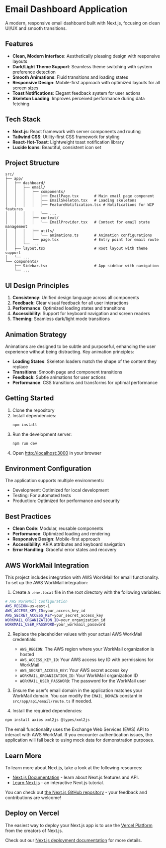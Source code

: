 # Email Dashboard Application

A modern, responsive email dashboard built with Next.js, focusing on clean UI/UX and smooth transitions.

## Features

- **Clean, Modern Interface**: Aesthetically pleasing design with responsive layouts
- **Dark/Light Theme Support**: Seamless theme switching with system preference detection
- **Smooth Animations**: Fluid transitions and loading states
- **Responsive Design**: Mobile-first approach with optimized layouts for all screen sizes
- **Toast Notifications**: Elegant feedback system for user actions
- **Skeleton Loading**: Improves perceived performance during data fetching

## Tech Stack

- **Next.js**: React framework with server components and routing
- **Tailwind CSS**: Utility-first CSS framework for styling
- **React-Hot-Toast**: Lightweight toast notification library
- **Lucide Icons**: Beautiful, consistent icon set

## Project Structure

```
src/
├── app/
│   ├── dashboard/
│   │   ├── email/
│   │   │   ├── components/
│   │   │   │   ├── EmailPage.tsx       # Main email page component
│   │   │   │   ├── EmailSkeleton.tsx   # Loading skeletons
│   │   │   │   ├── FeatureNotification.tsx # Notifications for WIP features
│   │   │   │   └── ...
│   │   │   ├── context/
│   │   │   │   └── EmailProvider.tsx   # Context for email state management
│   │   │   ├── utils/
│   │   │   │   └── animations.ts       # Animation configurations
│   │   │   └── page.tsx                # Entry point for email route
│   │   └── ...
│   ├── layout.tsx                      # Root layout with theme support
│   └── ...
└── components/
    ├── Sidebar.tsx                     # App sidebar with navigation
    └── ...
```

## UI Design Principles

1. **Consistency**: Unified design language across all components
2. **Feedback**: Clear visual feedback for all user interactions
3. **Performance**: Optimized loading states and transitions
4. **Accessibility**: Support for keyboard navigation and screen readers
5. **Theming**: Seamless dark/light mode transitions

## Animation Strategy

Animations are designed to be subtle and purposeful, enhancing the user experience without being distracting. Key animation principles:

- **Loading States**: Skeleton loaders match the shape of the content they replace
- **Transitions**: Smooth page and component transitions
- **Feedback**: Subtle animations for user actions
- **Performance**: CSS transitions and transforms for optimal performance

## Getting Started

1. Clone the repository
2. Install dependencies:
   ```bash
   npm install
   ```
3. Run the development server:
   ```bash
   npm run dev
   ```
4. Open [http://localhost:3000](http://localhost:3000) in your browser

## Environment Configuration

The application supports multiple environments:
- Development: Optimized for local development
- Testing: For automated tests
- Production: Optimized for performance and security

## Best Practices

- **Clean Code**: Modular, reusable components
- **Performance**: Optimized loading and rendering
- **Responsive Design**: Mobile-first approach
- **Accessibility**: ARIA attributes and keyboard navigation
- **Error Handling**: Graceful error states and recovery

## AWS WorkMail Integration

This project includes integration with AWS WorkMail for email functionality. To set up the AWS WorkMail integration:

1. Create a `.env.local` file in the root directory with the following variables:

```bash
# AWS WorkMail Configuration
AWS_REGION=us-east-1
AWS_ACCESS_KEY_ID=your_access_key_id
AWS_SECRET_ACCESS_KEY=your_secret_access_key
WORKMAIL_ORGANIZATION_ID=your_organization_id
WORKMAIL_USER_PASSWORD=your_workmail_password
```

2. Replace the placeholder values with your actual AWS WorkMail credentials:
   - `AWS_REGION`: The AWS region where your WorkMail organization is hosted
   - `AWS_ACCESS_KEY_ID`: Your AWS access key ID with permissions for WorkMail
   - `AWS_SECRET_ACCESS_KEY`: Your AWS secret access key
   - `WORKMAIL_ORGANIZATION_ID`: Your WorkMail organization ID
   - `WORKMAIL_USER_PASSWORD`: The password for the WorkMail user

3. Ensure the user's email domain in the application matches your WorkMail domain. You can modify the `EMAIL_DOMAIN` constant in `src/app/api/email/route.ts` if needed.

4. Install the required dependencies:

```bash
npm install axios xml2js @types/xml2js
```

The email functionality uses the Exchange Web Services (EWS) API to interact with AWS WorkMail. If you encounter authentication issues, the application will fall back to using mock data for demonstration purposes.

## Learn More

To learn more about Next.js, take a look at the following resources:

- [Next.js Documentation](https://nextjs.org/docs) - learn about Next.js features and API.
- [Learn Next.js](https://nextjs.org/learn) - an interactive Next.js tutorial.

You can check out [the Next.js GitHub repository](https://github.com/vercel/next.js) - your feedback and contributions are welcome!

## Deploy on Vercel

The easiest way to deploy your Next.js app is to use the [Vercel Platform](https://vercel.com/new?utm_medium=default-template&filter=next.js&utm_source=create-next-app&utm_campaign=create-next-app-readme) from the creators of Next.js.

Check out our [Next.js deployment documentation](https://nextjs.org/docs/app/building-your-application/deploying) for more details.
